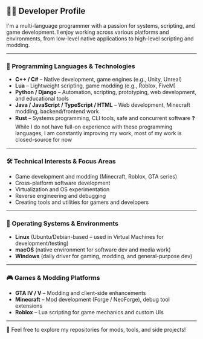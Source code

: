 ## 👨‍💻 Developer Profile

I'm a multi-language programmer with a passion for systems, scripting, and game development. I enjoy working across various platforms and environments, from low-level native applications to high-level scripting and modding.

---

### 🔧 Programming Languages & Technologies

- **C++ / C#** – Native development, game engines (e.g., Unity, Unreal)
- **Lua** – Lightweight scripting, game modding (e.g., Roblox, FiveM)
- **Python / Django** – Automation, scripting, prototyping, web development, and educational tools
- **Java / JavaScript / TypeScript / HTML** – Web development, Minecraft modding, backend/frontend work
- **Rust** – Systems programming, CLI tools, safe and concurrent software
❓ While I do not have full-on experience with these programming languages, I am constantly improving my work, most of my work is closed-source for now
---

### 🛠️ Technical Interests & Focus Areas

- Game development and modding (Minecraft, Roblox, GTA series)
- Cross-platform software development
- Virtualization and OS experimentation
- Reverse engineering and debugging
- Creating tools and utilities for gamers and developers

---

### 💽 Operating Systems & Environments

- **Linux** (Ubuntu/Debian-based – used in Virtual Machines for development/testing)
- **macOS** (native environment for software dev and media work)
- **Windows** (daily driver for gaming, modding, and general-purpose dev)

---

### 🎮 Games & Modding Platforms

- **GTA IV / V** – Modding and client-side enhancements
- **Minecraft** – Mod development (Forge / NeoForge), debug tool extensions
- **Roblox** – Lua scripting for game mechanics and custom UIs

---

📂 Feel free to explore my repositories for mods, tools, and side projects!

